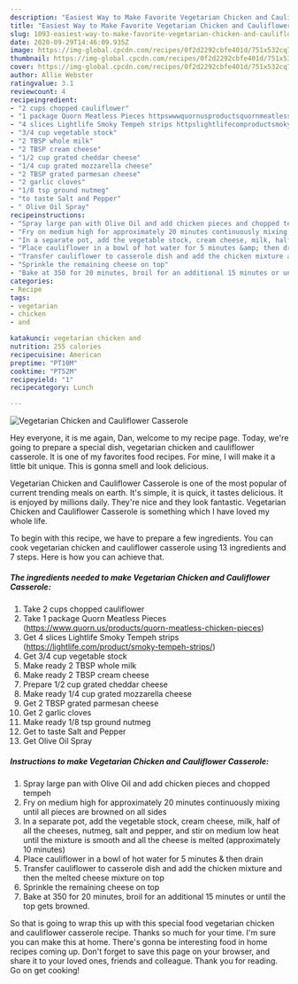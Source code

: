 ```yaml
---
description: "Easiest Way to Make Favorite Vegetarian Chicken and Cauliflower Casserole"
title: "Easiest Way to Make Favorite Vegetarian Chicken and Cauliflower Casserole"
slug: 1093-easiest-way-to-make-favorite-vegetarian-chicken-and-cauliflower-casserole
date: 2020-09-29T14:46:09.935Z
image: https://img-global.cpcdn.com/recipes/0f2d2292cbfe401d/751x532cq70/vegetarian-chicken-and-cauliflower-casserole-recipe-main-photo.jpg
thumbnail: https://img-global.cpcdn.com/recipes/0f2d2292cbfe401d/751x532cq70/vegetarian-chicken-and-cauliflower-casserole-recipe-main-photo.jpg
cover: https://img-global.cpcdn.com/recipes/0f2d2292cbfe401d/751x532cq70/vegetarian-chicken-and-cauliflower-casserole-recipe-main-photo.jpg
author: Allie Webster
ratingvalue: 3.1
reviewcount: 4
recipeingredient:
- "2 cups chopped cauliflower"
- "1 package Quorn Meatless Pieces httpswwwquornusproductsquornmeatlesschickenpieces"
- "4 slices Lightlife Smoky Tempeh strips httpslightlifecomproductsmokytempehstrips"
- "3/4 cup vegetable stock"
- "2 TBSP whole milk"
- "2 TBSP cream cheese"
- "1/2 cup grated cheddar cheese"
- "1/4 cup grated mozzarella cheese"
- "2 TBSP grated parmesan cheese"
- "2 garlic cloves"
- "1/8 tsp ground nutmeg"
- "to taste Salt and Pepper"
- " Olive Oil Spray"
recipeinstructions:
- "Spray large pan with Olive Oil and add chicken pieces and chopped tempeh"
- "Fry on medium high for approximately 20 minutes continuously mixing until all pieces are browned on all sides"
- "In a separate pot, add the vegetable stock, cream cheese, milk, half of all the cheeses, nutmeg, salt and pepper, and stir on medium low heat until the mixture is smooth and all the cheese is melted (approximately 10 minutes)"
- "Place cauliflower in a bowl of hot water for 5 minutes &amp; then drain"
- "Transfer cauliflower to casserole dish and add the chicken mixture and then the melted cheese mixture on top"
- "Sprinkle the remaining cheese on top"
- "Bake at 350 for 20 minutes, broil for an additional 15 minutes or until the top gets browned."
categories:
- Recipe
tags:
- vegetarian
- chicken
- and

katakunci: vegetarian chicken and 
nutrition: 255 calories
recipecuisine: American
preptime: "PT10M"
cooktime: "PT52M"
recipeyield: "1"
recipecategory: Lunch

---
```



![Vegetarian Chicken and Cauliflower Casserole](https://img-global.cpcdn.com/recipes/0f2d2292cbfe401d/751x532cq70/vegetarian-chicken-and-cauliflower-casserole-recipe-main-photo.jpg)

Hey everyone, it is me again, Dan, welcome to my recipe page. Today, we're going to prepare a special dish, vegetarian chicken and cauliflower casserole. It is one of my favorites food recipes. For mine, I will make it a little bit unique. This is gonna smell and look delicious.



Vegetarian Chicken and Cauliflower Casserole is one of the most popular of current trending meals on earth. It's simple, it is quick, it tastes delicious. It is enjoyed by millions daily. They're nice and they look fantastic. Vegetarian Chicken and Cauliflower Casserole is something which I have loved my whole life.


To begin with this recipe, we have to prepare a few ingredients. You can cook vegetarian chicken and cauliflower casserole using 13 ingredients and 7 steps. Here is how you can achieve that.

<!--inarticleads1-->

##### The ingredients needed to make Vegetarian Chicken and Cauliflower Casserole:

1. Take 2 cups chopped cauliflower
1. Take 1 package Quorn Meatless Pieces (https://www.quorn.us/products/quorn-meatless-chicken-pieces)
1. Get 4 slices Lightlife Smoky Tempeh strips (https://lightlife.com/product/smoky-tempeh-strips/)
1. Get 3/4 cup vegetable stock
1. Make ready 2 TBSP whole milk
1. Make ready 2 TBSP cream cheese
1. Prepare 1/2 cup grated cheddar cheese
1. Make ready 1/4 cup grated mozzarella cheese
1. Get 2 TBSP grated parmesan cheese
1. Get 2 garlic cloves
1. Make ready 1/8 tsp ground nutmeg
1. Get to taste Salt and Pepper
1. Get  Olive Oil Spray




<!--inarticleads2-->

##### Instructions to make Vegetarian Chicken and Cauliflower Casserole:

1. Spray large pan with Olive Oil and add chicken pieces and chopped tempeh
1. Fry on medium high for approximately 20 minutes continuously mixing until all pieces are browned on all sides
1. In a separate pot, add the vegetable stock, cream cheese, milk, half of all the cheeses, nutmeg, salt and pepper, and stir on medium low heat until the mixture is smooth and all the cheese is melted (approximately 10 minutes)
1. Place cauliflower in a bowl of hot water for 5 minutes &amp; then drain
1. Transfer cauliflower to casserole dish and add the chicken mixture and then the melted cheese mixture on top
1. Sprinkle the remaining cheese on top
1. Bake at 350 for 20 minutes, broil for an additional 15 minutes or until the top gets browned.




So that is going to wrap this up with this special food vegetarian chicken and cauliflower casserole recipe. Thanks so much for your time. I'm sure you can make this at home. There's gonna be interesting food in home recipes coming up. Don't forget to save this page on your browser, and share it to your loved ones, friends and colleague. Thank you for reading. Go on get cooking!
